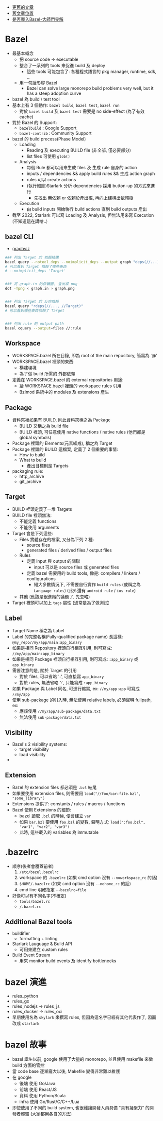 - [更舊的文章](https://bazel-docs-staging.netlify.app/versions/master/skylark/tutorial-creating-a-macro)
- [舊文章位置](https://docs.bazel.build/versions/5.4.1/skylark/concepts.html)
- [是否導入Bazel-大師們見解](https://earthly.dev/blog/bazel-build/)


# Bazel

- 最基本概念
    - 把 source code →  executable 
    - 整合了一系列的 tools 來促進 build 及 deploy
        - 這些 tools 可能包含了: 各種程式語言的 pkg manager, runtime, sdk, …
    - 用一句話形容 Bazel
        - Bazel can solve large monorepo build problems very well, but it has a steep adoption curve
- bazel 為 build / test tool
- 基本上有 3 個動作: `bazel build`, `bazel test`, `bazel run`
    - 對於 `bazel build` 及 `bazel test` 需要是 no side-effect (為了有效 cache)
- 對於 Bazel 的 Support:
    - `bazelbuild`    : Google Support
    - `bazel-contrib` : Community Support
- bazel 的 build process(Phase Model)
    - Loading
        - Reading 及 executing BUILD file (非全部, 僅必要部分)
        - list files 可使用 `glob()`
    - Analysis
        - 每個 Rule 都可以用來生成 files 及 生成 rule 自身的 action
        - inputs / dependencies && apply build rules && 生成 action graph
        - rules 可以 create actions 
        - (執行細節)Starlark 分析 dependencies 採用 button-up 的方式來進行
            - 先找出 無依賴 or 依賴於產出檔, 再向上建構出依賴樹
    - Execution
        - 由 build inputs 開始執行 build actions 直到 build outputs 產出
- 截至 2022, Starlark 可以寫 Loading 及 Analysis, 但無法用來寫 Execution (不知道這在講啥..)


## bazel CLI

- [graphviz](http://www.webgraphviz.com/)

```bash
### 列出 Target 的 依賴結構
bazel query --notool_deps --noimplicit_deps --output graph "deps(//...) > graph.in"
# 可以看到 Target 依賴了哪些東西
# --noimplicit_deps 'Target'


### 將 graph.in 的依賴圖, 會出成 png
dot -Tpng < graph.in > graph.png


### 列出 Target 的 反向依賴
bazel query "rdeps(//..., //Target)"
# 可以看到哪些東西依賴了 Target


### 列出 rule 的 output path
bazel cquery --output=files //:rule
```


## Workspace

- WORKSPACE.bazel 所在目錄, 即為 root of the main repository, 簡寫為 '@'
- WORKSPACE.bazel 裡頭的東西:
    - 構建環境
    - 為了做 build 所需的 外部依賴
- 定義在 WORKSPACE.bazel 的 external repositories 用途:
    - 給 WORKSPACE.bazel 裡頭的 workspace rules 引用
    - Bzlmod 系統中的 modules 及 extensions 產生


## Package

- 資料夾裡如果有 BUILD, 則此資料夾稱之為 Package
    - BUILD 又稱之為 build file
    - BUILD 裡頭, 可任意使用 native functions / native rules (他們都是 global symbols)
- Package 裡頭的 Elements(元素組成), 稱之為 Target
- Package 裡頭的 BUILD 這檔案, 定義了 2 個重要的事情:
    - How to build
    - What to build
        - 產出目標則是 Targets
- packaging rule:
    - http_archive
    - git_archive


## Target

- BUILD 裡頭定義了一堆 Targets
- BUILD file 裡頭無法:
    - 不能定義 functions
    - 不能使用 arguments
- Target 會是下列這些:
    - Files 實體存在的檔案, 又分為下列 2 種:
        - source files
        - generated files / derived files / output files
    - Rules
        - 定義 input 與 output 的關聯
            - input 可以是 source files 或 generated files
        - 定義 bazel 需要用的 build tools, 像是: compilers / linkers / configurations
            - 絕大多數情況下, 不需要自行實作 `build rules` (或稱之為 `Language rules`) (此外還有 `android rule` / `ios rule`)
    - 其他 (應該是很進階的議題了, 先忽略)
- Target 裡頭可以加上 `tags` 屬性 (通常是為了做測試)


## Label

- Target Name 稱之為 Label
- Label 的完整名稱(Fully-qualified package name) 長這樣: `@my_repo//my/app/main:app_binary`
- 如果是相同 Repository 裡頭自行相互引用, 則可寫成: `//my/app/main:app_binary`
- 如果是相同 Package 裡頭自行相互引用, 則可寫成: `:app_binary` 或 `app_binary`
- 需要注意的是, 關於 Target 的引用
    - 對於 files, 可以省略 ':', 可直接寫 `app_binary`
    - 對於 rules, 無法省略 ':', 只能寫成 `:app_binary`
- 如果 Package 與 Label 同名, 可進行縮寫, ex: `//my/app:app` 可寫成 `//my/app`
- 使用 sub-package 的引入時, 無法使用 relative labels, 必須聲明 fullpath, ex:
    - 應該使用 `//my/app/sub-package/data.txt`
    - 無法使用 `sub-package/data.txt`


## Visibility

- Bazel's 2 visibility systems:
    - target visibility
    - load visibility
- 


## Extension

- Bazel 的 extension files 都必須是 `.bzl` 結尾
- 如果要使用 extension files, 則需要用 `load("//foo/bar:file.bzl", "some_library")`
- Extensions 提供了: constants / rules / macros / functions
- Bazel 使用 Extensions 的細節:
    - bazel 讀取 `.bzl` 的時候, 便會建立 `var`
    - 如果 `bar.bzl` 要使用 `foo.bzl` 的變數, 聲明方式: `load(":foo.bzl", "var1", "var2", "var3")`
    - 此時, 這些載入的 variables 為 immutable


# .bazelrc

- 順序(後者會覆蓋前者)
    1. `/etc/bazel.bazelrc`
    2. workspace 的 `.bazelrc` (如果 cmd option 沒有 `--noworkspace_rc` 的話)
    3. `$HOME/.bazelrc` (如果 cmd option 沒有 `--nohome_rc` 的話)
    4. cmd line 明確指定 `--bazelrc=file`
- 好像可以有不同名字(不確定)
    - `tools/bazel.rc`
    - `/.bazel.rc`


## Additional Bazel tools

- buildifier
    - formatting + linting
- Starlark Lauguage & Build API
    - 可用來建立 custom rules
- Build Event Stream
    - 用來 monitor build events 及 identify bottlenecks


# bazel 演進

- rules_python
- rules_go
- rules_nodejs -> rules_js
- rules_docker -> rules_oci
- 早期使用名為 `skylark` 來撰寫 rules, 但因為這名字已經有其他代表作了, 因而改成 `starlark`


# bazel 故事

- bazel 誕生以前, google 使用了大量的 monorepo, 並且使用 makefile 來做 build 方面的管控
- 當 code base 逐漸龐大以後, Makefile 變得非常難以維護
- 在 google
    - 後端 使用 Go/Java
    - 前端 使用 React/JS
    - 資料 使用 Python/Scala
    - infra 使用 Go/Rust/C/C++/Lua
- 即使使用了不同的 build system, 也很難讓開發人員具備 "具有凝聚力" 的開發者體驗 (大家都用各自的方法)
